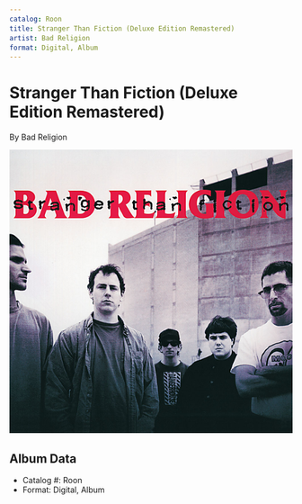 ```yaml
---
catalog: Roon
title: Stranger Than Fiction (Deluxe Edition Remastered)
artist: Bad Religion
format: Digital, Album
---
```


# Stranger Than Fiction (Deluxe Edition Remastered)

By Bad Religion

![](../../assets/albumcovers/Bad_Religion-Stranger_Than_Fiction_Deluxe_Edition_Remastered.png)

## Album Data

- Catalog #: Roon
- Format: Digital, Album

